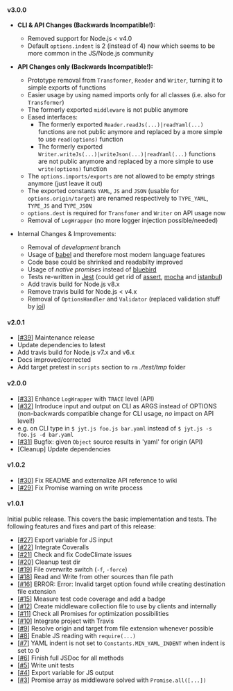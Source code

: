 #### v3.0.0

- **CLI & API Changes (Backwards Incompatible!):**
  - Removed support for Node.js < v4.0
  - Default `options.indent` is 2 (instead of 4) now which seems to be more common in the JS/Node.js community
  
- **API Changes only (Backwards Incompatible!):**
  - Prototype removal from `Transformer`, `Reader` and `Writer`, turning it to simple exports of functions
  - Easier usage by using named imports only for all classes (i.e. also for `Transformer`)
  - The formerly exported `middleware` is not public anymore
  - Eased interfaces:
    - The formerly exported `Reader.readJs(...)|readYaml(...)` functions are not public anymore and replaced by a more simple to use `read(options)` function
    - The formerly exported `Writer.writeJs(...)|writeJson(...)|readYaml(...)` functions are not public anymore and replaced by a more simple to use `write(options)` function
  - The `options.imports/exports` are not allowed to be empty strings anymore (just leave it out)
  - The exported constants `YAML`, `JS` and `JSON` (usable for `options.origin/target`) are renamed respectively to `TYPE_YAML`, `TYPE_JS` and `TYPE_JSON`
  - `options.dest` is required for `Transfomer` and `Writer` on API usage now
  - Removal of `LogWrapper` (no more logger injection possible/needed)
  
- Internal Changes & Improvements:
  - Removal of _development_ branch
  - Usage of [babel](https://babeljs.io/) and therefore most modern language features
  - Code base could be shrinked and readabilty improved
  - Usage of _native promises_ instead of [bluebird](http://bluebirdjs.com/docs/getting-started.html)
  - Tests re-written in [Jest](https://facebook.github.io/jest) (could get rid  of [assert](https://github.com/defunctzombie/commonjs-assert),
    [mocha](https://mochajs.org/) and [istanbul](https://github.com/gotwarlost/istanbul))
  - Add travis build for Node.js v8.x
  - Remove travis build for Node.js < v4.x
  - Removal of `OptionsHandler` and `Validator` (replaced validation stuff by [joi](https://github.com/hapijs/joi/tree/v10.5.0))

#### v2.0.1

- [[#39](https://github.com/deadratfink/jy-transform/issues/39)] Maintenance release
 - Update dependencies to latest
 - Add travis build for Node.js v7.x and v6.x
 - Docs improved/corrected
 - Add target pretest in `scripts` section to `rm` _./test/tmp_ folder

#### v2.0.0

- [[#33](https://github.com/deadratfink/jy-transform/issues/33)] Enhance `LogWrapper` with `TRACE` level (API)
- [[#32](https://github.com/deadratfink/jy-transform/issues/32)] Introduce input and output on CLI as ARGS instead of OPTIONS (non-backwards compatible change for CLI usage, _no_ impact on API level!)
 - e.g. on CLI type in `$ jyt.js foo.js bar.yaml` instead of `$ jyt.js -s foo.js -d bar.yaml`
- [[#31](https://github.com/deadratfink/jy-transform/issues/31)] Bugfix: given `Object` source results in 'yaml' for origin (API)
- [Cleanup] Update dependencies

#### v1.0.2

- [[#30](https://github.com/deadratfink/jy-transform/issues/30)] Fix README and externalize API reference to wiki
- [[#29](https://github.com/deadratfink/jy-transform/issues/29)] Fix Promise warning on write process

#### v1.0.1

Initial public release. This covers the basic implementation and tests. The following features and fixes and part of this release:

- [[#27](https://github.com/deadratfink/jy-transform/issues/27)] Export variable for JS input
- [[#22](https://github.com/deadratfink/jy-transform/issues/22)] Integrate Coveralls
- [[#21](https://github.com/deadratfink/jy-transform/issues/21)] Check and fix CodeClimate issues
- [[#20](https://github.com/deadratfink/jy-transform/issues/20)] Cleanup test dir
- [[#19](https://github.com/deadratfink/jy-transform/issues/19)] File overwrite switch (`-f`, `-force`)
- [[#18](https://github.com/deadratfink/jy-transform/issues/18)] Read and Write from other sources than file path
- [[#16](https://github.com/deadratfink/jy-transform/issues/16)] ERROR: Error: Invalid target option found while creating destination file extension
- [[#15](https://github.com/deadratfink/jy-transform/issues/15)] Measure test code coverage and add a badge
- [[#12](https://github.com/deadratfink/jy-transform/issues/12)] Create middleware collection file to use by clients and internally
- [[#11](https://github.com/deadratfink/jy-transform/issues/11)] Check all Promises for optimization possibilities
- [[#10](https://github.com/deadratfink/jy-transform/issues/10)] Integrate project with Travis
- [[#9](https://github.com/deadratfink/jy-transform/issues/9)] Resolve origin and target from file extension whenever possible
- [[#8](https://github.com/deadratfink/jy-transform/issues/8)] Enable JS reading with `require(...)`
- [[#7](https://github.com/deadratfink/jy-transform/issues/7)] YAML indent is not set to `Constants.MIN_YAML_INDENT` when indent is set to 0
- [[#6](https://github.com/deadratfink/jy-transform/issues/6)] Finish full JSDoc for all methods
- [[#5](https://github.com/deadratfink/jy-transform/issues/5)] Write unit tests
- [[#4](https://github.com/deadratfink/jy-transform/issues/4)] Export variable for JS output
- [[#3](https://github.com/deadratfink/jy-transform/issues/3)] Promise array as middleware solved with `Promise.all([...])`
